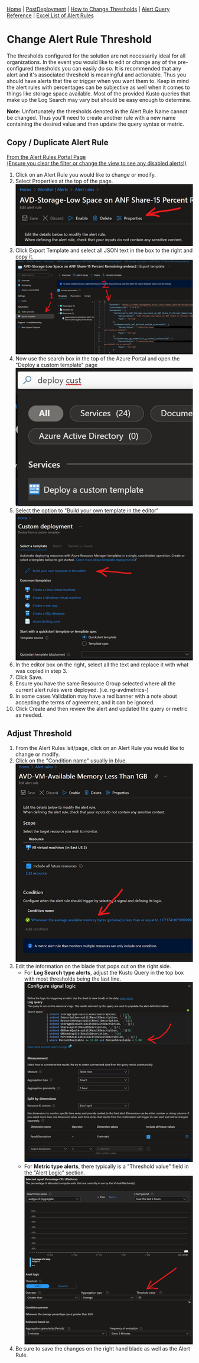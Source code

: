 [Home](./README.md) | [PostDeployment](./PostDeploy.md) | [How to Change Thresholds](./ChangeAlertThreshold.md) | [Alert Query Reference](./AlertQueryReference.md) | [Excel List of Alert Rules](https://github.com/JCoreMS/AVDAlerts/raw/main/references/alerts.xlsx)

# Change Alert Rule Threshold

The thresholds configured for the solution are not necessarily ideal for all organizations.  In the event you would like to edit or change any of the pre-configured thresholds you can easily do so.  It is recommended that any alert and it's associated threshold is meaningful and actionable. Thus you should have alerts that fire or trigger when you want them to.  Keep in mind the alert rules with percentages can be subjective as well when it comes to things like storage space available. Most of the provided Kusto queries that make up the Log Search may vary but should be easy enough to determine.  

__Note:__ Unfortunately the thresholds denoted in the Alert Rule Name cannot be changed. Thus you'll need to create another rule with a new name containing the desired value and then update the query syntax or metric.  

## Copy / Duplicate Alert Rule

[From the Alert Rules Portal Page](https://portal.azure.com/#blade/Microsoft_Azure_Monitoring/AzureMonitoringBrowseBlade/alertsV2)  
[(Ensure you clear the filter or change the view to see any disabled alerts!)](./PostDeploy.md)

1. Click on an Alert Rule you would like to change or modify.  
2. Select Properties at the top of the page.  
![Screenshot](./images/AVDAlerts-AlertRulesProperties.jpg)  
3. Click Export Template and select all JSON text in the box to the right and copy it.
![Screenshot](./images/AVDAlerts-AlertRulesProperties2.jpg)
4. Now use the search box in the top of the Azure Portal and open the "Deploy a custom template" page
![Screenshot](./images/AVDAlerts-AlertRulesCopy1.jpg)
5. Select the option to "Build your own template in the editor"
![Screenshot](./images/AVDAlerts-AlertRulesCopy2.jpg)
6. In the editor box on the right, select all the text and replace it with what was copied in step 3.
7. Click Save.
8. Ensure you have the same Resource Group selected where all the current alert rules were deployed. (i.e. rg-avdmetrics-)
9. In some cases Validation may have a red banner with a note about accepting the terms of agreement, and it can be ignored.
10. Click Create and then review the alert and updated the query or metric as needed.  

## Adjust Threshold

1. From the Alert Rules lsit/page, click on an Alert Rule you would like to change or modify.  
2. Click on the "Condition name" usually in blue.  
![Screenshot](./images/AVDAlerts-AlertRulesChange.jpg)  
3. Edit the information on the blade that pops out on the right side.  
    - For __Log Search type alerts__, adjust the Kusto Query in the top box with most thresholds being the last line.  
    ![Screenshot](./images/AVDAlerts-AlertRulesChangeLogbased.jpg)  
    - For __Metric type alerts__, there typically is a "Threshold value" field in the "Alert Logic" section.  
    ![Screenshot](./images/AVDAlerts-AlertRulesChangeMetricbased.jpg) 
4. Be sure to save the changes on the right hand blade as well as the Alert Rule.  
